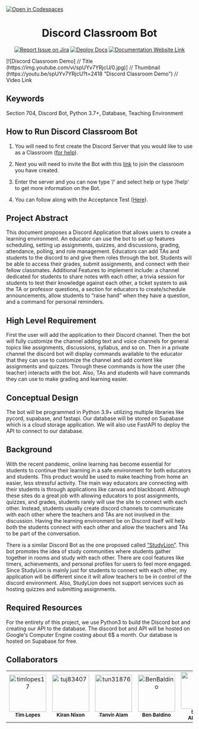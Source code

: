 [![Open in Codespaces](https://classroom.github.com/assets/launch-codespace-f4981d0f882b2a3f0472912d15f9806d57e124e0fc890972558857b51b24a6f9.svg)](https://classroom.github.com/open-in-codespaces?assignment_repo_id=9911448)
<div align="center">

# Discord Classroom Bot
[![Report Issue on Jira](https://img.shields.io/badge/Report%20Issues-Jira-0052CC?style=flat&logo=jira-software)](https://temple-cis-projects-in-cs.atlassian.net/jira/software/c/projects/DC/issues)
[![Deploy Docs](https://github.com/ApplebaumIan/tu-cis-4398-docs-template/actions/workflows/deploy.yml/badge.svg)](https://github.com/Capstone-Projects-2023-Spring/project-discord-classroom/actions/workflows/deploy.yml)
[![Documentation Website Link](https://img.shields.io/badge/-Documentation%20Website-brightgreen)](https://capstone-projects-2023-spring.github.io/project-discord-classroom/)
</div>
[![Discord Classroom Demo]          // Title
(https://img.youtube.com/vi/spUYv7YRjcU/0.jpg)] // Thumbnail
(https://youtu.be/spUYv7YRjcU?t=2418 "Discord Classroom Demo")    // Video Link




## Keywords 

Section 704, Discord Bot, Python 3.7+, Database, Teaching Environment 

## How to Run Discord Classroom Bot

1) You will need to first create the Discord Server that you would like to use as a Classroom ([for help](https://support.discord.com/hc/en-us/articles/204849977-How-do-I-create-a-server-)).

2) Next you will need to invite the Bot with this [link](https://discord.com/api/oauth2/authorize?client_id=1069136471635800164&permissions=8&scope=bot) to join the classroom you have created.

3) Enter the server and you can now type ‘/’ and select help or type ‘/help’ to get more information on the Bot.

4) You can follow along with the Acceptance Test ([Here](https://docs.google.com/spreadsheets/d/1i7M14jydYnNDTcZuedH4e5BVZQyFxsuZoQAXXERoXSY/edit?usp=sharing)).

## Project Abstract 

This document proposes a Discord Application that allows users to create a learning environment. An 
educator can use the bot to set up features scheduling, setting up assignments, quizzes, and discussions, 
grading, attendance, polling, and role management. Educators can add TAs and students to the discord to 
and give them roles through the bot. Students will be able to access their grades, submit assignments, 
and connect with their fellow classmates. Additional Features to implement include: a channel dedicated 
for students to share notes with each other, a trivia session for students to test their knowledge against 
each other, a ticket system to ask the TA or professor questions, a section for educators to 
create/schedule announcements, allow students to “raise hand” when they have a question, and a 
command for personal reminders.

## High Level Requirement 

First the user will add the application to their Discord channel. Then the bot will fully customize the 
channel adding text and voice channels for general topics like assignments, discussions, syllabus, and so 
on. Then in a private channel the discord bot will display commands available to the educator that they can 
use to customize the channel and add content like assignments and quizzes. Through these commands 
is how the user (the teacher) interacts with the bot. Also, TAs and students will have 
commands they can use to make grading and learning easier.

## Conceptual Design 

The bot will be programmed in Python 3.9+ utilizing multiple libraries like pycord, supabase, and fastapi. Our database will be stored on Supabase which is a cloud storage application. We will also use FastAPI to deploy the API to connect to our database. 

## Background 

With the recent pandemic, online learning has become essential for students to continue their learning in 
a safe environment for both educators and students. This product would be used to make teaching from 
home an easier, less stressful activity. The main way educators are connecting with their students is 
through applications like canvas and blackboard. Although these sites do a great job with allowing 
educators to post assignments, quizzes, and grades, students rarely will use the site to connect with each 
other. Instead, students usually create discord channels to communicate with each other where the 
teachers and TAs are not involved in the discussion. Having the learning environment be on Discord itself 
will help both the students connect with each other and allow the teachers and TAs to be part of the 
conversation. 

There is a similar Discord Bot as the one proposed called [“StudyLion”](https://top.gg/bot/889078613817831495). 
This bot promotes the idea of study communities where students gather 
together in rooms and study with each other. There are cool features like timers, achievements, and 
personal profiles for users to feel more engaged. Since StudyLion is mainly just for students to connect 
with each other, my application will be different since it will allow teachers to be in control of the discord 
environment. Also, StudyLion does not support services such as hosting quizzes and submitting 
assignments. 

## Required Resources 

For the entirety of this project, we use Python3 to build the Discord bot and creating our API to the database. The discord bot and API will be hosted on Google's Computer Engine costing about 6$ a month. Our database is hosted on Supabase for free. 

## Collaborators

<table>
<tr>
    <td align="center">
        <a href="https://github.com/timlopes17">
            <img src="https://avatars.githubusercontent.com/u/15525152?v=4" width="100;" alt="timlopes17"/>
            <br />
            <sub><b>Tim Lopes</b></sub>
        </a>
    </td>
    <td align="center">
        <a href="https://github.com/tuj83407">
            <img src="https://avatars.githubusercontent.com/u/70284955?v=4" width="100;" alt="tuj83407"/>
            <br />
            <sub><b>Kiran Nixon</b></sub>
        </a>
    </td>
    <td align="center">
        <a href="https://github.com/tun31876">
            <img src="https://avatars.githubusercontent.com/u/97766696?v=4" width="100;" alt="tun31876"/>
            <br />
            <sub><b>Tanvir Alam</b></sub>
        </a>
    </td>
    <td align="center">
        <a href="https://github.com/BenBaldino">
            <img src="https://avatars.githubusercontent.com/u/112522605?v=4" width="100;" alt="BenBaldino"/>
            <br />
            <sub><b>Ben Baldino</b></sub>
        </a>
    </td>
    <td align="center">
        <a href="https://github.com/Salte8">
            <img src="https://avatars.githubusercontent.com/u/63520132?v=4" width="100;" alt="Salte8"/>
            <br />
            <sub><b>Steven Altemose</b></sub>
        </a>
    </td>
    <td align="center">
        <a href="https://github.com/rk2357">
            <img src="https://avatars.githubusercontent.com/u/91990873?v=4" width="100;" alt="rk2357"/>
            <br />
            <sub><b>Ryan Klein</b></sub>
        </a>
    </td>
    <td align="center">
        <a href="https://github.com/ApplebaumIan">
            <img src="https://avatars.githubusercontent.com/u/9451941?v=4" width="100;" alt="ApplebaumIan"/>
            <br />
            <sub><b>Ian Tyler Applebaum</b></sub>
        </a>
    </td>
    
</tr>
</table>
